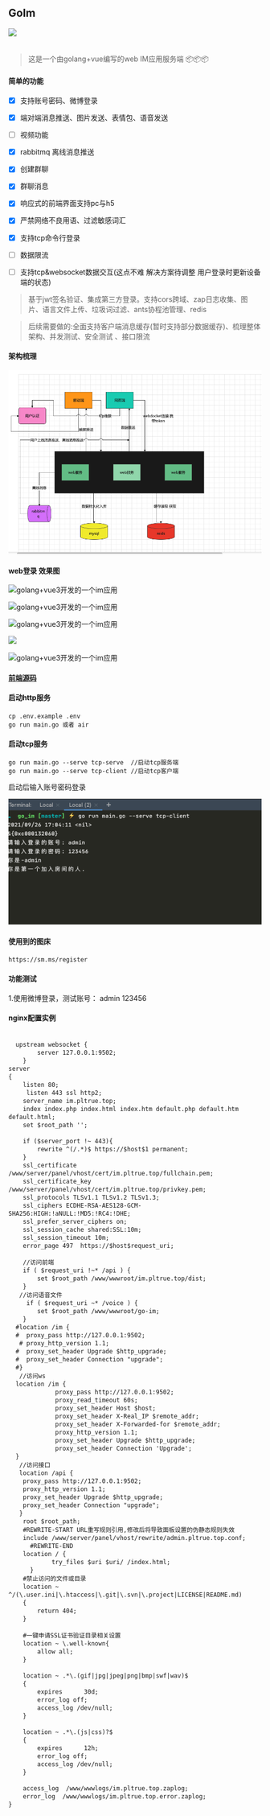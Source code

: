 ## GoIm

<img src="https://img.shields.io/badge/license-MIT-green" />


<br/>
<br/>

> 这是一个由golang+vue编写的web IM应用服务端 📦📦📦

#### 简单的功能
   - [x] 支持账号密码、微博登录
   - [x] 端对端消息推送、图片发送、表情包、语音发送
   - [ ] 视频功能
   - [x] rabbitmq 离线消息推送
   - [x] 创建群聊
   - [x] 群聊消息
   - [x] 响应式的前端界面支持pc与h5
   - [x] 严禁网络不良用语、过滤敏感词汇
   - [x] 支持tcp命令行登录
   - [ ] 数据限流
   - [ ] 支持tcp&websocket数据交互(这点不难 解决方案待调整 用户登录时更新设备端的状态)
   
   
> 基于jwt签名验证、集成第三方登录。支持cors跨域、zap日志收集、图片、语言文件上传、垃圾词过滤、ants协程池管理、redis
 
 
> 后续需要做的:全面支持客户端消息缓存(暂时支持部分数据缓存)、梳理整体架构、并发测试、安全测试 、接口限流

#### 架构梳理
![](docs/WechatIMG533.png)


#### web登录 效果图
![golang+vue3开发的一个im应用](https://cdn.learnku.com/uploads/images/202108/14/32593/aajXTvR3GF.png!large)

![golang+vue3开发的一个im应用](https://cdn.learnku.com/uploads/images/202108/14/32593/2tVT1ndyTS.png!large)

![golang+vue3开发的一个im应用](https://cdn.learnku.com/uploads/images/202108/14/32593/3Gg8G6wca9.png!large)

 ![](https://cdn.learnku.com/uploads/images/202108/14/32593/XnIO6j3QEr.jpg!large)
 
![golang+vue3开发的一个im应用](https://cdn.learnku.com/uploads/images/202108/14/32593/8p1uALKM18.png!large)

#### [前端源码](https://github.com/pl1998/web-im-app)




#### 启动http服务
```shell script
cp .env.example .env
go run main.go 或者 air
```

#### 启动tcp服务
```shell script
go run main.go --serve tcp-serve  //启动tcp服务端
go run main.go --serve tcp-client //启动tcp客户端
```
 启动后输入账号密码登录
 
![](docs/WechatIMG552.png)

#### 使用到的图床
```shell script
https://sm.ms/register
```
#### 功能测试
 1.使用微博登录，测试账号： admin 123456 
  
#### nginx配置实例
```shell script

  upstream websocket {
		server 127.0.0.1:9502;
	}
server
{
    listen 80;
	 listen 443 ssl http2;
    server_name im.pltrue.top;
    index index.php index.html index.htm default.php default.htm default.html;
    set $root_path '';

    if ($server_port !~ 443){
        rewrite ^(/.*)$ https://$host$1 permanent;
    }
    ssl_certificate    /www/server/panel/vhost/cert/im.pltrue.top/fullchain.pem;
    ssl_certificate_key    /www/server/panel/vhost/cert/im.pltrue.top/privkey.pem;
    ssl_protocols TLSv1.1 TLSv1.2 TLSv1.3;
    ssl_ciphers ECDHE-RSA-AES128-GCM-SHA256:HIGH:!aNULL:!MD5:!RC4:!DHE;
    ssl_prefer_server_ciphers on;
    ssl_session_cache shared:SSL:10m;
    ssl_session_timeout 10m;
    error_page 497  https://$host$request_uri;

    //访问前端
    if ( $request_uri !~* /api ) {
        set $root_path /www/wwwroot/im.pltrue.top/dist;
    }
   //访问语音文件
     if ( $request_uri ~* /voice ) {
        set $root_path /www/wwwroot/go-im;
    }
  #location /im {
  #  proxy_pass http://127.0.0.1:9502;
   # proxy_http_version 1.1;
  #  proxy_set_header Upgrade $http_upgrade;
  #  proxy_set_header Connection "upgrade";
  #}
   //访问ws
  location /im {
             proxy_pass http://127.0.0.1:9502;
             proxy_read_timeout 60s;
             proxy_set_header Host $host;
             proxy_set_header X-Real_IP $remote_addr;
             proxy_set_header X-Forwarded-for $remote_addr;
             proxy_http_version 1.1;
             proxy_set_header Upgrade $http_upgrade;
             proxy_set_header Connection 'Upgrade';
  }
   //访问接口
   location /api {
    proxy_pass http://127.0.0.1:9502;
    proxy_http_version 1.1;
    proxy_set_header Upgrade $http_upgrade;
    proxy_set_header Connection "upgrade";
   }
    root $root_path;
    #REWRITE-START URL重写规则引用,修改后将导致面板设置的伪静态规则失效
    include /www/server/panel/vhost/rewrite/admin.pltrue.top.conf;
      #REWRITE-END
    location / {
            try_files $uri $uri/ /index.html;
      }
    #禁止访问的文件或目录
    location ~ ^/(\.user.ini|\.htaccess|\.git|\.svn|\.project|LICENSE|README.md)
    {
        return 404;
    }
    
    #一键申请SSL证书验证目录相关设置
    location ~ \.well-known{
        allow all;
    }
  
    location ~ .*\.(gif|jpg|jpeg|png|bmp|swf|wav)$
    {
        expires      30d;
        error_log off;
        access_log /dev/null;
    }
    
    location ~ .*\.(js|css)?$
    {
        expires      12h;
        error_log off;
        access_log /dev/null; 
    }

    access_log  /www/wwwlogs/im.pltrue.top.zaplog;
    error_log  /www/wwwlogs/im.pltrue.top.error.zaplog;
}
```  
